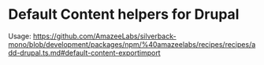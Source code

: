 # Default Content helpers for Drupal

Usage: https://github.com/AmazeeLabs/silverback-mono/blob/development/packages/npm/%40amazeelabs/recipes/recipes/add-drupal.ts.md#default-content-exportimport
